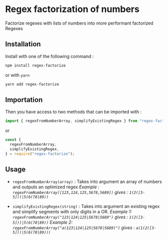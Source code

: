 # Regex factorization of numbers

Factorize regexes with lists of numbers into more performant factorized Regexes

## Installation

Install with one of the following command :

```bash
npm install regex-factorize
```

or with `yarn`

```bash
yarn add regex-factorize
```

## Importation

Then you have access to two methods that can be imported with :

```ts
import { regexFromNumberArray, simplifyExistingRegex } from "regex-factorize";
```

or

```js
const {
  regexFromNumberArray,
  simplifyExistingRegex,
} = require("regex-factorize");
```

## Usage

- `regexFromNumberArray(array)` : Takes into argument an array of numbers and outputs an optimized regex
  _Example : `regexFromNumberArray([123,124,125,5678,5689])` gives : `1(2([3-5]))|5(6(78|89))`_

- `simplifyExistingRegex(string)` : Takes into argument an existing regex and simplify segments with only digits in a OR.
  _Example 1: `regexFromNumberArray("123|124|125|5678|5689")` gives : `1(2([3-5]))|5(6(78|89))`_
  _Example 2: `regexFromNumberArray("a(123|124|125|5678|5689)")` gives : `a(1(2([3-5]))|5(6(78|89)))`_

